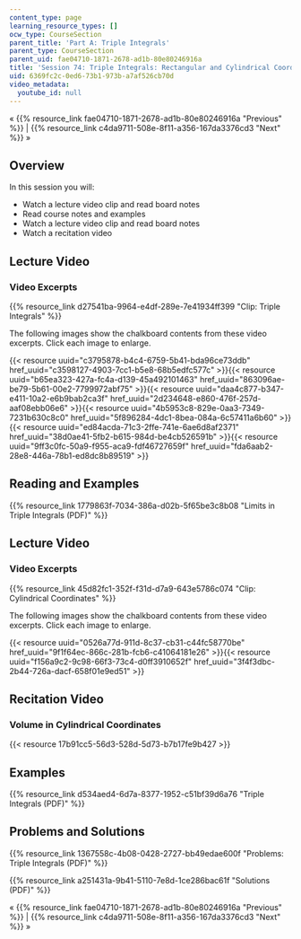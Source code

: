 ```yaml
---
content_type: page
learning_resource_types: []
ocw_type: CourseSection
parent_title: 'Part A: Triple Integrals'
parent_type: CourseSection
parent_uid: fae04710-1871-2678-ad1b-80e80246916a
title: 'Session 74: Triple Integrals: Rectangular and Cylindrical Coordinates'
uid: 6369fc2c-0ed6-73b1-973b-a7af526cb70d
video_metadata:
  youtube_id: null
---
```


« {{% resource_link fae04710-1871-2678-ad1b-80e80246916a "Previous" %}} | {{% resource_link c4da9711-508e-8f11-a356-167da3376cd3 "Next" %}} »

Overview
--------

In this session you will:

*   Watch a lecture video clip and read board notes
*   Read course notes and examples
*   Watch a lecture video clip and read board notes
*   Watch a recitation video

Lecture Video
-------------

### Video Excerpts

{{% resource_link d27541ba-9964-e4df-289e-7e41934ff399 "Clip: Triple Integrals" %}}

The following images show the chalkboard contents from these video excerpts. Click each image to enlarge.

{{< resource uuid="c3795878-b4c4-6759-5b41-bda96ce73ddb" href_uuid="c3598127-4903-7cc1-b5e8-68b5edfc577c" >}}{{< resource uuid="b65ea323-427a-fc4a-d139-45a492101463" href_uuid="863096ae-be79-5b61-00e2-7799972abf75" >}}{{< resource uuid="daa4c877-b347-e411-10a2-e6b9bab2ca3f" href_uuid="2d234648-e860-476f-257d-aaf08ebb06e6" >}}{{< resource uuid="4b5953c8-829e-0aa3-7349-7231b630c8c0" href_uuid="5f896284-4dc1-8bea-084a-6c57411a6b60" >}}  
{{< resource uuid="ed84acda-71c3-2ffe-741e-6ae6d8af2371" href_uuid="38d0ae41-5fb2-b615-984d-be4cb526591b" >}}{{< resource uuid="9ff3c0fc-50a9-f955-aca9-fdf46727659f" href_uuid="fda6aab2-28e8-446a-78b1-ed8dc8b89519" >}}

Reading and Examples
--------------------

{{% resource_link 1779863f-7034-386a-d02b-5f65be3c8b08 "Limits in Triple Integrals (PDF)" %}}

Lecture Video
-------------

### Video Excerpts

{{% resource_link 45d82fc1-352f-f31d-d7a9-643e5786c074 "Clip: Cylindrical Coordinates" %}}

The following images show the chalkboard contents from these video excerpts. Click each image to enlarge.

{{< resource uuid="0526a77d-911d-8c37-cb31-c44fc58770be" href_uuid="9f1f64ec-866c-281b-fcb6-c41064181e26" >}}{{< resource uuid="f156a9c2-9c98-66f3-73c4-d0ff3910652f" href_uuid="3f4f3dbc-2b44-726a-dacf-658f01e9ed51" >}}

Recitation Video
----------------

### Volume in Cylindrical Coordinates

{{< resource 17b91cc5-56d3-528d-5d73-b7b17fe9b427 >}}

Examples
--------

{{% resource_link d534aed4-6d7a-8377-1952-c51bf39d6a76 "Triple Integrals (PDF)" %}}

Problems and Solutions
----------------------

{{% resource_link 1367558c-4b08-0428-2727-bb49edae600f "Problems: Triple Integrals (PDF)" %}}

{{% resource_link a251431a-9b41-5110-7e8d-1ce286bac61f "Solutions (PDF)" %}}

« {{% resource_link fae04710-1871-2678-ad1b-80e80246916a "Previous" %}} | {{% resource_link c4da9711-508e-8f11-a356-167da3376cd3 "Next" %}} »